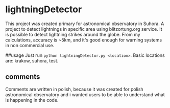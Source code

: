 # lightningDetector

This project was created primary for astronomical observatory in Suhora.
A project to detect lightnings in specific area using blitzortung.org service. It is possible to detect lightning strikes around the globe. From my calculations, accuracy is ~5km, and it's good enough for warning systems in non commercial use.

##usage
Just run `python lightningDetector.py <location>`. Basic locations are: krakow, suhora, test. 

## comments
Comments are written in polish, because it was created for polish astronomical observatory and i wanted users to be able to understand what is happening in the code.
